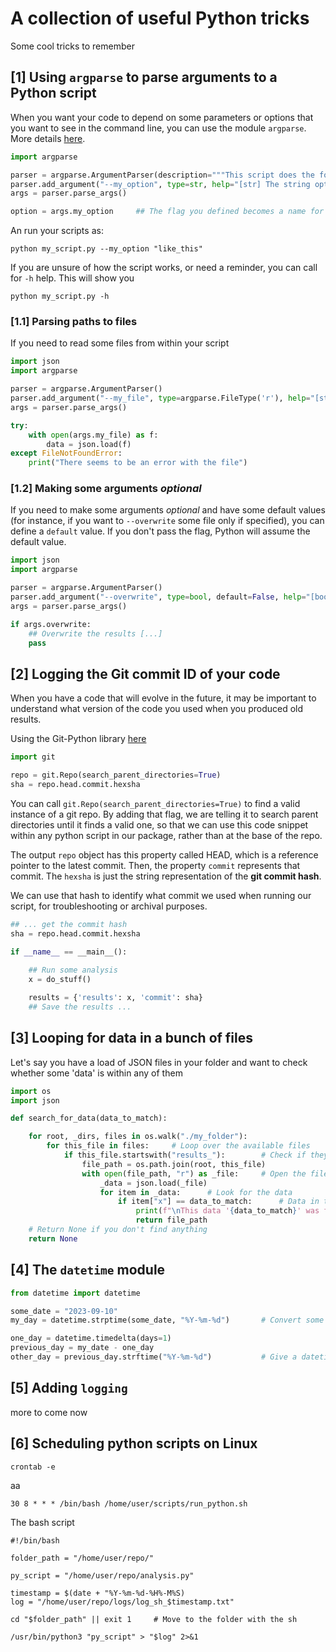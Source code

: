 # A collection of useful Python tricks

Some cool tricks to remember

## [1] Using ``argparse`` to parse arguments to a Python script
When you want your code to depend on some parameters or options that you want to see in the command line,
you can use the module ``argparse``. More details [here](https://docs.python.org/3/library/argparse.html).

```python
import argparse

parser = argparse.ArgumentParser(description="""This script does the following, using some data""")
parser.add_argument("--my_option", type=str, help="[str] The string option that you need to run the code")
args = parser.parse_args()

option = args.my_option     ## The flag you defined becomes a name for the args property that your code can read
```

An run your scripts as:
```
python my_script.py --my_option "like_this"
```

If you are unsure of how the script works, or need a reminder, you can call for ``-h`` help.
This will show you

```
python my_script.py -h
```

### [1.1] Parsing paths to files
If you need to read some files from within your script

```python
import json
import argparse

parser = argparse.ArgumentParser()
parser.add_argument("--my_file", type=argparse.FileType('r'), help="[str] The full path to the file to read")
args = parser.parse_args()

try:
    with open(args.my_file) as f:
        data = json.load(f)
except FileNotFoundError:
    print("There seems to be an error with the file")
```

### [1.2] Making some arguments *optional*
If you need to make some arguments *optional* and have some default values (for instance, if you want to ``--overwrite`` some file only if specified), you can define a ``default`` value. If you don't pass the flag, Python will assume the default value.

```python
import json
import argparse

parser = argparse.ArgumentParser()
parser.add_argument("--overwrite", type=bool, default=False, help="[bool] whether to overwrite the results")
args = parser.parse_args()

if args.overwrite:
    ## Overwrite the results [...]
    pass
```

## [2] Logging the Git commit ID of your code

When you have a code that will evolve in the future, it may be important to understand what version of the code you used
when you produced old results. 

Using the Git-Python library [here](https://gitpython.readthedocs.io/en/stable/intro.html)

```python
import git

repo = git.Repo(search_parent_directories=True)
sha = repo.head.commit.hexsha
```

You can call ``git.Repo(search_parent_directories=True)`` to find a valid instance of a git repo. By adding that flag, we are telling it to search parent directories until it finds a valid one, so that we can use this code snippet within any python script in our package, rather than at the base of the repo.

The output ``repo`` object has this property called HEAD, which is a reference pointer to the latest commit. Then, the property ``commit`` represents that commit. The ``hexsha`` is just the string representation of the **git commit hash**.

We can use that hash to identify what commit we used when running our script, for troubleshooting or archival purposes.

```python
## ... get the commit hash
sha = repo.head.commit.hexsha

if __name__ == __main__():
    
    ## Run some analysis
    x = do_stuff()

    results = {'results': x, 'commit': sha}
    ## Save the results ...

```

## [3] Looping for data in a bunch of files
Let's say you have a load of JSON files in your folder and want to check whether some 'data' is within any of them

```python
import os
import json

def search_for_data(data_to_match):

    for root, _dirs, files in os.walk("./my_folder"):
        for this_file in files:     # Loop over the available files
            if this_file.startswith("results_"):        # Check if they start with the correct prefix
                file_path = os.path.join(root, this_file)
                with open(file_path, "r") as _file:     # Open the files and read the data
                    _data = json.load(_file)
                    for item in _data:      # Look for the data
                        if item["x"] == data_to_match:      # Data in this file matches what we are looking for
                            print(f"\nThis data '{data_to_match}' was found within '{file_path}'")
                            return file_path
    # Return None if you don't find anything
    return None
```

## [4] The ``datetime`` module

```python
from datetime import datetime

some_date = "2023-09-10"
my_day = datetime.strptime(some_date, "%Y-%m-%d")       # Convert some string to a datetime instance

one_day = datetime.timedelta(days=1)
previous_day = my_date - one_day
other_day = previous_day.strftime("%Y-%m-%d")           # Give a datetime instance a specific format
```

## [5] Adding ``logging``

more to come now

## [6] Scheduling python scripts on Linux

```
crontab -e
```

aa

```
30 8 * * * /bin/bash /home/user/scripts/run_python.sh
```

The bash script

```
#!/bin/bash

folder_path = "/home/user/repo/"

py_script = "/home/user/repo/analysis.py"

timestamp = $(date + "%Y-%m-%d-%H%-M%S)
log = "/home/user/repo/logs/log_sh_$timestamp.txt"

cd "$folder_path" || exit 1     # Move to the folder with the sh

/usr/bin/python3 "py_script" > "$log" 2>&1

```